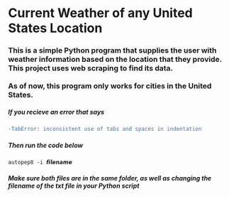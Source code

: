 # Current Weather of any United States Location

<h3>This is a simple Python program that supplies the user with weather information based on the location that they provide. This project uses web scraping to find its data.<br><br>
As of now, this program only works for cities in the United States.<br></h3>

<h5>If you recieve an error that says</h5>

```diff
-TabError: inconsistent use of tabs and spaces in indentation

```

<h5>Then run the code below</h5>

```diff
autopep8 -i 𝙛𝙞𝙡𝙚𝙣𝙖𝙢𝙚

```

<h5>Make sure both files are in the same folder, as well as changing the filename of the txt file in your Python script</h5>

